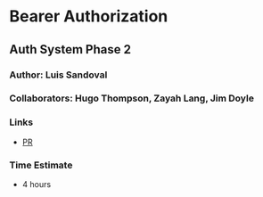# Bearer Authorization

## Auth System Phase 2

### Author: Luis Sandoval

### Collaborators: Hugo Thompson, Zayah Lang, Jim Doyle

### Links

- [PR](https://github.com/luismsandoval/auth-lab/pull/2)

### Time Estimate

- 4 hours
